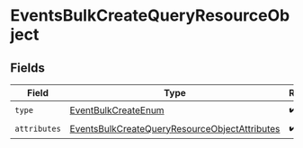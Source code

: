 # EventsBulkCreateQueryResourceObject


## Fields

| Field                                                                                                                     | Type                                                                                                                      | Required                                                                                                                  | Description                                                                                                               |
| ------------------------------------------------------------------------------------------------------------------------- | ------------------------------------------------------------------------------------------------------------------------- | ------------------------------------------------------------------------------------------------------------------------- | ------------------------------------------------------------------------------------------------------------------------- |
| `type`                                                                                                                    | [EventBulkCreateEnum](../../models/components/EventBulkCreateEnum.md)                                                     | :heavy_check_mark:                                                                                                        | N/A                                                                                                                       |
| `attributes`                                                                                                              | [EventsBulkCreateQueryResourceObjectAttributes](../../models/components/EventsBulkCreateQueryResourceObjectAttributes.md) | :heavy_check_mark:                                                                                                        | N/A                                                                                                                       |